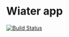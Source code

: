# Wiater app

[![Build Status](https://travis-ci.org/sbuDiction/waiter-app.svg?branch=master)](https://travis-ci.org/sbuDiction/waiter-app)

